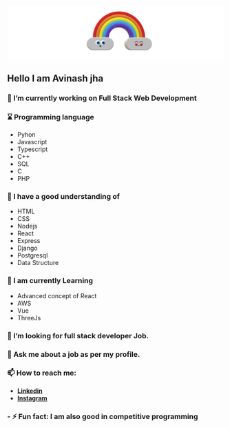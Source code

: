 <div>
 <img src="https://github.com/A-jha/A-jha/blob/main/banner.png" />
  <h2 color="blue">Hello I am Avinash jha</h2>
</div>

###  🔭 I’m currently working on Full Stack Web Development
### :hourglass: Programming language 
 - Pyhon
 - Javascript
 - Typescript
 - C++
 - SQL
 - C
 - PHP

###  🌱  I have a good understanding of 
 - HTML
 - CSS
 - Nodejs
 - React
 - Express
 - Django
 - Postgresql
 - Data Structure
### :battery: I am currently Learning
 - Advanced concept of React
 - AWS
 - Vue
 - ThreeJs

###  🤔  I’m looking for full stack developer Job.

###  💬  Ask me about a job as per my profile.

###  📫  How to reach me: <br> 
- **[Linkedin](https://www.linkedin.com/in/avinash-jha-677aa0193)**<br>
- **[Instagram](https://www.instagram.com/avvinash.jha/?hl=en)**

### - ⚡ Fun fact: I am also good in competitive programming
